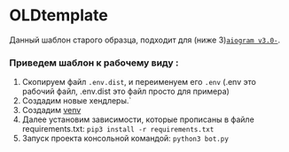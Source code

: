 # OLDtemplate


Данный шаблон старого образца,  подходит для (ниже 3)[`aiogram v3.0-`](https://github.com/aiogram/aiogram/tree/dev-3.x).

### Приведем шаблон к рабочему виду :
1. Скопируем файл `.env.dist`, и переименуем его `.env` (.env это рабочий файл, .env.dist это файл просто для примера)
2. Создадим новые хендлеры.`
3. Создадим  [venv](https://docs.python.org/3/library/venv.html)
4. Далее установим зависимости, которые прописаны в файле requirements.txt: `pip3 install -r requirements.txt`
5. Запуск проекта консольной командой: `python3 bot.py`
